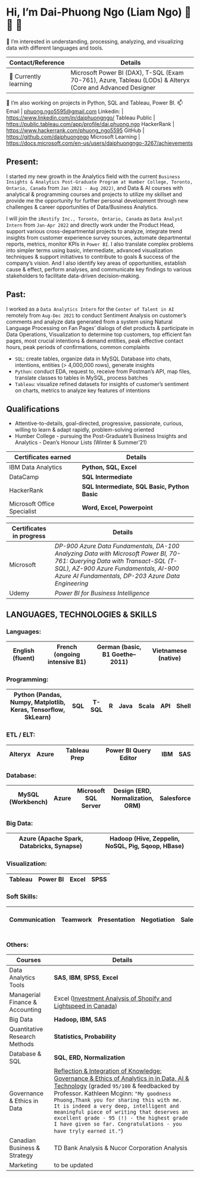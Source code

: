# Hi, I’m Dai-Phuong Ngo (Liam Ngo) 👋 👋 👋 

👀 I’m interested in understanding, processing, analyzing, and visualizing data with different languages and tools.

Contact/Reference | Details
--------|------------
🌱 Currently learning | Microsoft Power BI (DAX), T-SQL (Exam 70-761), Azure, Tableau (LODs) & Alteryx (Core and Advanced Designer
💞️ I’m also working on projects in Python, SQL and Tableau, Power BI.
📫 Email | phuong.ngo5595@gmail.com 
Linkedin: | https://www.linkedin.com/in/daiphuongngo/
Tableau Public | https://public.tableau.com/app/profile/dai.phuong.ngo
HackerRank | https://www.hackerrank.com/phuong_ngo5595
GitHub | https://github.com/daiphuongngo
Microsoft Learning | https://docs.microsoft.com/en-us/users/daiphuongngo-3267/achievements

## Present:

I started my new growth in the Analytics field with the current `Business Insights & Analytics Post-Graduate Program at Humber College, Toronto, Ontario, Canada` from `Jan 2021 - Aug 2022)`, and Data & AI courses with analytical & programming courses and projects to utilize my skillset and provide me the opportunity for further personal development through new challenges & career opportunities of Data/Business Analytics.

I will join the `iRestify Inc., Toronto, Ontario, Canada` as `Data Analyst Intern` from `Jan-Apr 2022` and directly work under the Product Head, support various cross-departmental projects to analyze, integrate trend insights from customer experience survey sources, automate departmental reports, metrics, monitor KPIs in `Power BI`. I also translate complex problems into simpler terms using basic, intermediate, advanced visualization techniques & support initiatives to contribute to goals & success of the company’s vision. And I also identify key areas of opportunities, establish cause & effect, perform analyses, and communicate key findings to various stakeholders to facilitate data-driven decision-making.

## Past:

I worked as a `Data Analytics Intern` for the `Center of Talent in AI` remotely from `Aug-Dec 2021` to conduct Sentiment Analysis on customer’s comments and analyze data generated from a system using Natural Language Processing on Fan Pages’ dialogs of diet products & participate in Data Operations, Visualization to determine top customers, top efficient fan pages, most crucial intentions & demand entities, peak effective contact hours, peak periods of confirmations, common complaints
+ `SQL`: create tables, organize data in MySQL Database into chats, intentions, entities (> 4,000,000 rows), generate insights
+ `Python`: conduct EDA, request to, receive from Postman’s API, map files, translate classes to tables in MySQL, process batches
+ `Tableau`: visualize refined datasets for insights of customer’s sentiment on charts, metrics to analyze key features of intentions

## Qualifications
- Attentive-to-details, goal-directed, progressive, passionate, curious, willing to learn & adapt rapidly, problem-solving oriented
- Humber College - pursuing the Post-Graduate’s Business Insights and Analytics - Dean’s Honour Lists (Winter & Summer’21)

Certificates earned | Details
--------|------------
IBM Data Analytics | **Python, SQL, Excel**
DataCamp | **SQL Intermediate**
HackerRank | **SQL Intermediate, SQL Basic, Python Basic**
Microsoft Office Specialist | **Word, Excel, Powerpoint**

Certificates in progress | Details
--------|------------
Microsoft | *DP-900 Azure Data Fundamentals, DA-100 Analyzing Data with Microsoft Power BI, 70-761: Querying Data with Transact-SQL (T-SQL), AZ-900 Azure Fundamentals, AI-900 Azure AI Fundamentals, DP-203 Azure Data Engineering*
Udemy | *Power BI for Business Intelligence*

## LANGUAGES, TECHNOLOGIES & SKILLS

### Languages:

|**English** (fluent)|**French** (ongoing intensive B1)|**German** (basic, B1 Goethe–2011)|**Vietnamese** (native)|
|-|-|-|-|

### Programming:	

|**Python** (Pandas, Numpy, Matplotlib, Keras, Tensorflow, SkLearn)|**SQL**|**T-SQL**|**R**|**Java**|**Scala**|API|Shell|
|-|-|-|-|-|-|-|-|

### ETL / ELT:	

|**Alteryx**|**Azure**|**Tableau Prep**|**Power BI Query Editor**|**IBM**|**SAS**|
|-|-|-|-|-|-|

### Database:	

|**MySQL** (Workbench)|**Azure**|**Microsoft SQL Server**|Design (ERD, Normalization, ORM)|Salesforce|
|-|-|-|-|-|

### Big Data:

|**Azure** (Apache Spark, Databricks, Synapse)|**Hadoop** (Hive, Zeppelin, NoSQL, Pig, Sqoop, HBase)|
|-|-|

### Visualization:

|**Tableau**|**Power BI**|Excel|SPSS|
|-|-|-|-|

### Soft Skills:	

| Communication | Teamwork | Presentation | Negotiation | Sales | Client & Project Management | Consulting |
|-|-|-|-|-|-|-|

### Others:	

Courses | Details
--------|------------
Data Analytics Tools  | **SAS**, **IBM**, **SPSS**, **Excel**
Managerial Finance & Accounting | Excel ([Investment Analysis of Shopify and Lightspeed in Canada]())
Big Data | **Hadoop, IBM, SAS**
Quantitative Research Methods | **Statistics, Probability**
Database & SQL | **SQL**, **ERD, Normalization**
Governance & Ethics in Data | [Reflection & Integration of Knowledge: Governance & Ethics of Analytics in in Data, AI & Technology](https://hackmd.io/@PhuongDaiNgo/SJT22D1wF) (graded `95/100` & feedbacked by Professor. Kathleen Mcginn: `"My goodness Phuong,Thank you for sharing this with me. It is indeed a very deep, intelligent and meaningful piece of writing that deserves an excellent grade - 95 (!) - the highest grade I have given so far. Congratulations - you have tryly earned it."`)
Canadian Business & Strategy | TD Bank Analysis & Nucor Corporation Analysis
Marketing | to be updated


